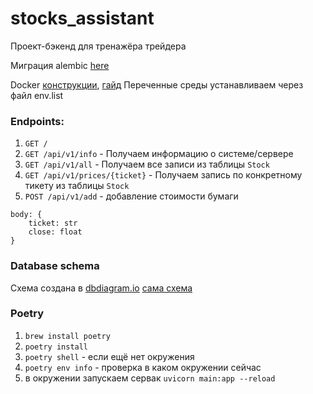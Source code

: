 # stocks_assistant
Проект-бэкенд для тренажёра трейдера

Миграция alembic [here](./alembic/README.md)

Docker [конструкции](https://tproger.ru/translations/docker-instuction/), [гайд](https://habr.com/ru/post/310460/)
Переченные среды устанавливаем через файл env.list

### Endpoints:
1. `GET /`
2. `GET /api/v1/info` - Получаем информацию о системе/сервере
3. `GET /api/v1/all` - Получаем все записи из таблицы `Stock`
4. `GET /api/v1/prices/{ticket}` - Получаем запись по конкретному тикету из таблицы `Stock`
5. `POST /api/v1/add` - добавление стоимости бумаги
```josn 
body: {
    ticket: str
    close: float
}
```

### Database schema
Схема создана в [dbdiagram.io](https://dbdiagram.io) [сама схема](https://dbdiagram.io/embed/624953fed043196e39e57b34)


### Poetry
1. `brew install poetry`
2. `poetry install`
3. `poetry shell` - если ещё нет окружения
4. `poetry env info` - проверка в каком окружении сейчас
5. в окружении запускаем сервак `uvicorn main:app --reload`
